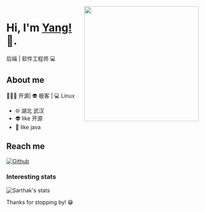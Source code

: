 <img align="right" width="300" height="300" src="https://yangyang666.oss-cn-chengdu.aliyuncs.com/photos/%E5%9B%BE%E7%89%871.png">


# Hi, I'm [Yang!](https://soulnull.com/) 👋.

后端 | 软件工程师 💻

## About me 

🧑🏻‍💻 开源| 👽 极客 | 💻 Linux

- 🌐  湖北 武汉
- 👽  like 开源
- 🍓  like java


## Reach me 
[![Github](https://img.shields.io/github/followers/ABF7470?label=Github&style=social)](https://github.com/ABF7470)

### Interesting stats

![Sarthak's stats](https://github-readme-stats.vercel.app/api?username=ABF7470&show_icons=true)

Thanks for stopping by! 😁


